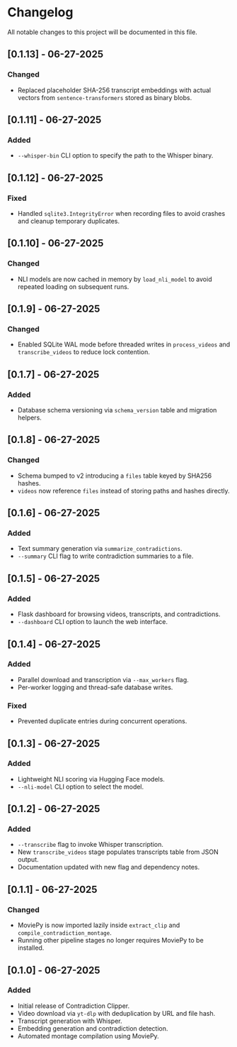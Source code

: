 # Changelog

All notable changes to this project will be documented in this file.

## [0.1.13] - 06-27-2025
### Changed
- Replaced placeholder SHA-256 transcript embeddings with actual vectors from
  `sentence-transformers` stored as binary blobs.

## [0.1.11] - 06-27-2025
### Added
- `--whisper-bin` CLI option to specify the path to the Whisper binary.

## [0.1.12] - 06-27-2025
### Fixed
- Handled `sqlite3.IntegrityError` when recording files to avoid crashes and
  cleanup temporary duplicates.

## [0.1.10] - 06-27-2025
### Changed
- NLI models are now cached in memory by `load_nli_model` to avoid repeated
  loading on subsequent runs.

## [0.1.9] - 06-27-2025
### Changed
- Enabled SQLite WAL mode before threaded writes in `process_videos` and `transcribe_videos` to reduce lock contention.

## [0.1.7] - 06-27-2025
### Added
- Database schema versioning via `schema_version` table and migration helpers.

## [0.1.8] - 06-27-2025
### Changed
- Schema bumped to v2 introducing a `files` table keyed by SHA256 hashes.
- `videos` now reference `files` instead of storing paths and hashes directly.

## [0.1.6] - 06-27-2025
### Added
- Text summary generation via `summarize_contradictions`.
- `--summary` CLI flag to write contradiction summaries to a file.

## [0.1.5] - 06-27-2025
### Added
- Flask dashboard for browsing videos, transcripts, and contradictions.
- `--dashboard` CLI option to launch the web interface.

## [0.1.4] - 06-27-2025
### Added
- Parallel download and transcription via `--max_workers` flag.
- Per-worker logging and thread-safe database writes.
### Fixed
- Prevented duplicate entries during concurrent operations.

## [0.1.3] - 06-27-2025
### Added
- Lightweight NLI scoring via Hugging Face models.
- `--nli-model` CLI option to select the model.

## [0.1.2] - 06-27-2025
### Added
- `--transcribe` flag to invoke Whisper transcription.
- New `transcribe_videos` stage populates transcripts table from JSON output.
- Documentation updated with new flag and dependency notes.

## [0.1.1] - 06-27-2025
### Changed
- MoviePy is now imported lazily inside `extract_clip` and `compile_contradiction_montage`.
- Running other pipeline stages no longer requires MoviePy to be installed.

## [0.1.0] - 06-27-2025
### Added
- Initial release of Contradiction Clipper.
- Video download via `yt-dlp` with deduplication by URL and file hash.
- Transcript generation with Whisper.
- Embedding generation and contradiction detection.
- Automated montage compilation using MoviePy.

